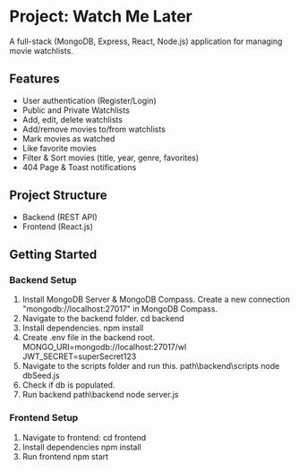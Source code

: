 # Project: Watch Me Later

A full-stack (MongoDB, Express, React, Node.js) application for managing movie watchlists.

## Features

- User authentication (Register/Login)
- Public and Private Watchlists
- Add, edit, delete watchlists
- Add/remove movies to/from watchlists
- Mark movies as watched
- Like favorite movies
- Filter & Sort movies (title, year, genre, favorites)
- 404 Page & Toast notifications

## Project Structure

- Backend (REST API)
- Frontend (React.js)

## Getting Started

### Backend Setup

1. Install MongoDB Server & MongoDB Compass.
   Create a new connection "mongodb://localhost:27017" in MongoDB Compass.
2. Navigate to the backend folder.
   cd backend
3. Install dependencies.
   npm install
4. Create .env file in the backend root.
   MONGO_URI=mongodb://localhost:27017/wl
   JWT_SECRET=superSecret123
5. Navigate to the scripts folder and run this.
   path\backend\scripts
   node dbSeed.js
6. Check if db is populated.
7. Run backend
   path\backend
   node server.js

### Frontend Setup

1. Navigate to frontend:
   cd frontend
2. Install dependencies
   npm install
3. Run frontend
   npm start
